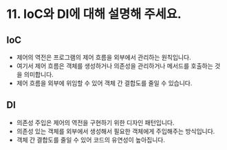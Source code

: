 # 11. IoC와 DI에 대해 설명해 주세요.

## IoC

- 제어의 역전은 프로그램의 제어 흐름을 외부에서 관리하는 원칙입니다.
- 여기서 제어 흐름은 객체를 생성하거나 의존성을 관리하거나 메서드를 호출하는 것을 의미합니다.
- 제어 흐름을 외부에 위임할 수 있어 객체 간 결합도를 줄일 수 있습니다.

## DI

- 의존성 주입은 제어의 역전을 구현하기 위한 디자인 패턴입니다.
- 의존성 있는 객체를 외부에서 생성해서 필요한 객체에게 주입해주는 방식입니다.
- 객체 간 결합도를 줄일 수 있어 코드의 유연성이 높아집니다.

